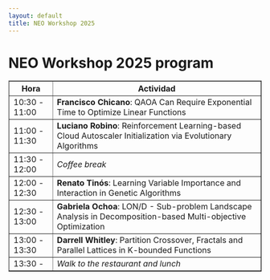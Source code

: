 ```yaml
---
layout: default
title: NEO Workshop 2025
---
```

<h1>NEO Workshop 2025 program</h1>

<table border="1" cellpadding="8" cellspacing="0">
  <thead>
    <tr>
      <th>Hora</th>
      <th>Actividad</th>
    </tr>
  </thead>
  <tbody>
    <tr>
      <td>10:30 - 11:00</td>
      <td><strong>Francisco Chicano</strong>: QAOA Can Require Exponential Time to Optimize Linear Functions</td>
    </tr>
    <tr>
      <td>11:00 - 11:30</td>
      <td><strong>Luciano Robino</strong>: Reinforcement Learning-based Cloud Autoscaler Initialization via Evolutionary Algorithms</td>
    </tr>
    <tr>
      <td>11:30 - 12:00</td>
      <td><em>Coffee break</em></td>
    </tr>
    <tr>
      <td>12:00 - 12:30</td>
      <td><strong>Renato Tinós</strong>: Learning Variable Importance and Interaction in Genetic Algorithms</td>
    </tr>
    <tr>
      <td>12:30 - 13:00</td>
      <td><strong>Gabriela Ochoa</strong>: LON/D - Sub-problem Landscape Analysis in Decomposition-based Multi-objective Optimization</td>
    </tr>
    <tr>
      <td>13:00 - 13:30</td>
      <td><strong>Darrell Whitley</strong>: Partition Crossover, Fractals and Parallel Lattices in K-bounded Functions</td>
    </tr>
    <tr>
      <td>13:30 - </td>
      <td><em>Walk to the restaurant and lunch</em></td>
    </tr>
  </tbody>
</table>
